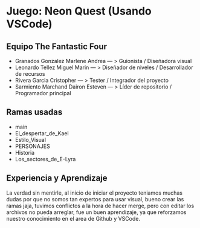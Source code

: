 # Juego: Neon Quest (Usando VSCode)

## Equipo The Fantastic Four
- Granados Gonzalez Marlene Andrea — > Guionista / Diseñadora visual
- Leonardo Tellez Miguel Marin — > Diseñador de niveles / Desarrollador de recursos
- Rivera Garcia Cristopher — > Tester / Integrador del proyecto
- Sarmiento Marchand Dairon Esteven — > Líder de repositorio / Programador principal

## Ramas usadas
- main
- El_despertar_de_Kael
- Estilo_Visual
- PERSONAJES
- Historia
- Los_sectores_de_E-Lyra

## Experiencia y Aprendizaje
La verdad sin mentirle, al inicio de iniciar el proyecto teniamos muchas dudas por que no somos tan expertos para usar visual, bueno crear las ramas jaja, tuvimos conflictos a la hora
de hacer merge, pero con editar los archivos no pueda arreglar, fue un buen aprendizaje, ya que reforzamos nuestro conocimiento en el area de Github y VSCode.
